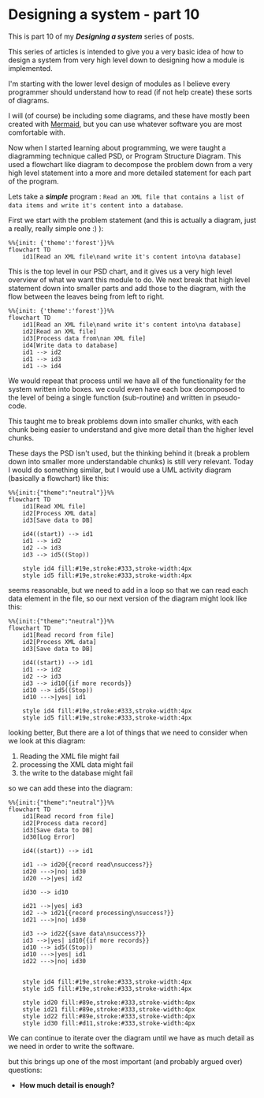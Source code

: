 # Designing a system - part 10

This is part 10 of my ***Designing a system*** series of posts.

This series of articles is intended to give you a very basic idea of how to design a system from very high level down to designing how a module is implemented.

I'm starting with the lower level design of modules as I believe every programmer should understand how to read (if not help create) these sorts of diagrams.

I will (of course) be including some diagrams, and these have mostly been created with [Mermaid](https://mermaid.js.org/), but you can use whatever software you are most comfortable with.

Now when I started learning about programming, we were taught a diagramming technique called PSD, or Program Structure Diagram. This used a flowchart like diagram to decompose the problem down from a very high level statement into a more and more detailed statement for each part of the program.

Lets take a ***simple*** program : `Read an XML file that contains a list of data items and write it's content into a database`.

First we start with the problem statement (and this is actually a diagram, just a really, really simple one :) ):

```mermaid
%%{init: {'theme':'forest'}}%%
flowchart TD
    id1[Read an XML file\nand write it's content into\na database]
```

This is the top level in our PSD chart, and it gives us a very high level overview of what we want this module to do. We next break that high level statement down into smaller parts and add those to the diagram, with the flow between the leaves being from left to right.

```mermaid
%%{init: {'theme':'forest'}}%%
flowchart TD
    id1[Read an XML file\nand write it's content into\na database]
    id2[Read an XML file]
    id3[Process data from\nan XML file]
    id4[Write data to database]
    id1 --> id2
    id1 --> id3
    id1 --> id4
```

We would repeat that process until we have all of the functionality for the system written into boxes. we could even have each box decomposed to the level of being a single function (sub-routine) and written in pseudo-code.

This taught me to break problems down into smaller chunks, with each chunk being easier to understand and give more detail than the higher level chunks.

These days the PSD isn't used, but the thinking behind it (break a problem down into smaller more understandable chunks) is still very relevant.
Today I would do something similar, but I would use a UML activity diagram (basically a flowchart) like this:

```mermaid
%%{init:{"theme":"neutral"}}%%
flowchart TD
    id1[Read XML file]
    id2[Process XML data]
    id3[Save data to DB]

    id4((start)) --> id1
    id1 --> id2
    id2 --> id3
    id3 --> id5((Stop))

    style id4 fill:#19e,stroke:#333,stroke-width:4px
    style id5 fill:#19e,stroke:#333,stroke-width:4px
```

seems reasonable, but we need to add in a loop so that we can read each data element in the file, so our next  version of the diagram might look like this:

```mermaid
%%{init:{"theme":"neutral"}}%%
flowchart TD
    id1[Read record from file]
    id2[Process XML data]
    id3[Save data to DB]

    id4((start)) --> id1
    id1 --> id2
    id2 --> id3
    id3 --> id10{{if more records}}    
    id10 --> id5((Stop))
    id10 --->|yes| id1

    style id4 fill:#19e,stroke:#333,stroke-width:4px
    style id5 fill:#19e,stroke:#333,stroke-width:4px
```

looking better, But there are a lot of things that we need to consider when we look at this diagram:

1. Reading the XML file might fail
1. processing the XML data might fail
1. the write to the database might fail

so we can add these into the diagram:

```mermaid
%%{init:{"theme":"neutral"}}%%
flowchart TD
    id1[Read record from file]
    id2[Process data record]
    id3[Save data to DB]
    id30[Log Error]

    id4((start)) --> id1

    id1 --> id20{{record read\nsuccess?}}
    id20 --->|no| id30
    id20 -->|yes| id2

    id30 --> id10

    id21 -->|yes| id3
    id2 --> id21{{record processing\nsuccess?}}
    id21 --->|no| id30

    id3 --> id22{{save data\nsuccess?}}
    id3 -->|yes| id10{{if more records}}    
    id10 --> id5((Stop))
    id10 --->|yes| id1
    id22 --->|no| id30


    style id4 fill:#19e,stroke:#333,stroke-width:4px
    style id5 fill:#19e,stroke:#333,stroke-width:4px

    style id20 fill:#89e,stroke:#333,stroke-width:4px
    style id21 fill:#89e,stroke:#333,stroke-width:4px
    style id22 fill:#89e,stroke:#333,stroke-width:4px
    style id30 fill:#d11,stroke:#333,stroke-width:4px
```

We can continue to iterate over the diagram until we have as much detail as we need in order to write the software.

but this brings up one of the most important (and probably argued over) questions:

 * **How much detail is enough?**


